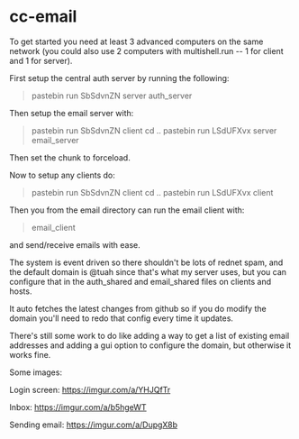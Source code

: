 # cc-email

To get started you need at least 3 advanced computers on the same network (you could also use 2 computers with multishell.run -- 1 for client and 1 for server).

First setup the central auth server by running the following:

> pastebin run SbSdvnZN server
> auth_server

Then setup the email server with:

> pastebin run SbSdvnZN client
> cd ..
> pastebin run LSdUFXvx server
> email_server

Then set the chunk to forceload.

Now to setup any clients do:

> pastebin run SbSdvnZN client
> cd ..
> pastebin run LSdUFXvx client

Then you from the email directory can run the email client with:

> email_client

and send/receive emails with ease.

The system is event driven so there shouldn't be lots of rednet spam, and the default domain is @tuah since that's what my server uses, but you can configure that in the auth_shared and email_shared files on clients and hosts.

It auto fetches the latest changes from github so if you do modify the domain you'll need to redo that config every time it updates.

There's still some work to do like adding a way to get a list of existing email addresses and adding a gui option to configure the domain, but otherwise it works fine.

Some images:

Login screen: https://imgur.com/a/YHJQfTr

Inbox: https://imgur.com/a/b5hgeWT

Sending email: https://imgur.com/a/DupgX8b
